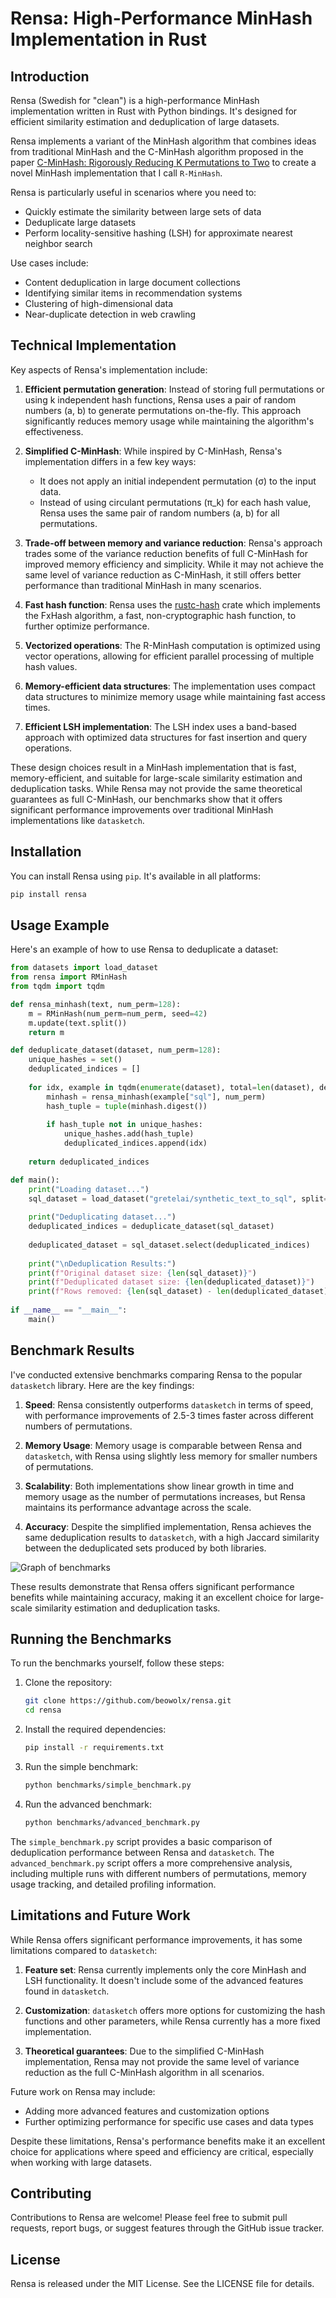 # Rensa: High-Performance MinHash Implementation in Rust

## Introduction

Rensa (Swedish for "clean") is a high-performance MinHash implementation written in Rust with Python bindings. It's designed for efficient similarity estimation and deduplication of large datasets.

Rensa implements a variant of the MinHash algorithm that combines ideas from traditional MinHash and the C-MinHash algorithm proposed in the paper [C-MinHash: Rigorously Reducing K Permutations to Two](https://arxiv.org/abs/2109.03337) to create a novel MinHash implementation that I call `R-MinHash`.

Rensa is particularly useful in scenarios where you need to:

- Quickly estimate the similarity between large sets of data
- Deduplicate large datasets
- Perform locality-sensitive hashing (LSH) for approximate nearest neighbor search

Use cases include:
- Content deduplication in large document collections
- Identifying similar items in recommendation systems
- Clustering of high-dimensional data
- Near-duplicate detection in web crawling

## Technical Implementation

Key aspects of Rensa's implementation include:

1. **Efficient permutation generation**: Instead of storing full permutations or using k independent hash functions, Rensa uses a pair of random numbers (a, b) to generate permutations on-the-fly. This approach significantly reduces memory usage while maintaining the algorithm's effectiveness.

2. **Simplified C-MinHash**: While inspired by C-MinHash, Rensa's implementation differs in a few key ways:
   - It does not apply an initial independent permutation (σ) to the input data.
   - Instead of using circulant permutations (π_k) for each hash value, Rensa uses the same pair of random numbers (a, b) for all permutations.

3. **Trade-off between memory and variance reduction**: Rensa's approach trades some of the variance reduction benefits of full C-MinHash for improved memory efficiency and simplicity. While it may not achieve the same level of variance reduction as C-MinHash, it still offers better performance than traditional MinHash in many scenarios.

4. **Fast hash function**: Rensa uses the [rustc-hash](https://github.com/rust-lang/rustc-hash) crate which implements the FxHash algorithm, a fast, non-cryptographic hash function, to further optimize performance.

5. **Vectorized operations**: The R-MinHash computation is optimized using vector operations, allowing for efficient parallel processing of multiple hash values.

6. **Memory-efficient data structures**: The implementation uses compact data structures to minimize memory usage while maintaining fast access times.

7. **Efficient LSH implementation**: The LSH index uses a band-based approach with optimized data structures for fast insertion and query operations.

These design choices result in a MinHash implementation that is fast, memory-efficient, and suitable for large-scale similarity estimation and deduplication tasks. While Rensa may not provide the same theoretical guarantees as full C-MinHash, our benchmarks show that it offers significant performance improvements over traditional MinHash implementations like `datasketch`.

## Installation

You can install Rensa using `pip`. It's available in all platforms:

```bash
pip install rensa
```

## Usage Example

Here's an example of how to use Rensa to deduplicate a dataset:

```python
from datasets import load_dataset
from rensa import RMinHash
from tqdm import tqdm

def rensa_minhash(text, num_perm=128):
    m = RMinHash(num_perm=num_perm, seed=42)
    m.update(text.split())
    return m

def deduplicate_dataset(dataset, num_perm=128):
    unique_hashes = set()
    deduplicated_indices = []
    
    for idx, example in tqdm(enumerate(dataset), total=len(dataset), desc="Deduplicating"):
        minhash = rensa_minhash(example["sql"], num_perm)
        hash_tuple = tuple(minhash.digest())
        
        if hash_tuple not in unique_hashes:
            unique_hashes.add(hash_tuple)
            deduplicated_indices.append(idx)
    
    return deduplicated_indices

def main():
    print("Loading dataset...")
    sql_dataset = load_dataset("gretelai/synthetic_text_to_sql", split="train")
    
    print("Deduplicating dataset...")
    deduplicated_indices = deduplicate_dataset(sql_dataset)
    
    deduplicated_dataset = sql_dataset.select(deduplicated_indices)
    
    print("\nDeduplication Results:")
    print(f"Original dataset size: {len(sql_dataset)}")
    print(f"Deduplicated dataset size: {len(deduplicated_dataset)}")
    print(f"Rows removed: {len(sql_dataset) - len(deduplicated_dataset)}")
    
if __name__ == "__main__":
    main()
```

## Benchmark Results

I've conducted extensive benchmarks comparing Rensa to the popular `datasketch` library. Here are the key findings:

1. **Speed**: Rensa consistently outperforms `datasketch` in terms of speed, with performance improvements of 2.5-3 times faster across different numbers of permutations.

2. **Memory Usage**: Memory usage is comparable between Rensa and `datasketch`, with Rensa using slightly less memory for smaller numbers of permutations.

3. **Scalability**: Both implementations show linear growth in time and memory usage as the number of permutations increases, but Rensa maintains its performance advantage across the scale.

4. **Accuracy**: Despite the simplified implementation, Rensa achieves the same deduplication results to `datasketch`, with a high Jaccard similarity between the deduplicated sets produced by both libraries.

![Graph of benchmarks](https://raw.githubusercontent.com/beowolx/rensa/main/assets/bench.webp)

These results demonstrate that Rensa offers significant performance benefits while maintaining accuracy, making it an excellent choice for large-scale similarity estimation and deduplication tasks.

## Running the Benchmarks

To run the benchmarks yourself, follow these steps:

1. Clone the repository:
   ```bash
   git clone https://github.com/beowolx/rensa.git
   cd rensa
   ```

2. Install the required dependencies:
   ```bash
   pip install -r requirements.txt
   ```

3. Run the simple benchmark:
   ```bash
   python benchmarks/simple_benchmark.py
   ```

4. Run the advanced benchmark:
   ```bash
   python benchmarks/advanced_benchmark.py
   ```

The `simple_benchmark.py` script provides a basic comparison of deduplication performance between Rensa and `datasketch`. The `advanced_benchmark.py` script offers a more comprehensive analysis, including multiple runs with different numbers of permutations, memory usage tracking, and detailed profiling information.

## Limitations and Future Work

While Rensa offers significant performance improvements, it has some limitations compared to `datasketch`:

1. **Feature set**: Rensa currently implements only the core MinHash and LSH functionality. It doesn't include some of the advanced features found in `datasketch`.

2. **Customization**: `datasketch` offers more options for customizing the hash functions and other parameters, while Rensa currently has a more fixed implementation.

3. **Theoretical guarantees**: Due to the simplified C-MinHash implementation, Rensa may not provide the same level of variance reduction as the full C-MinHash algorithm in all scenarios.

Future work on Rensa may include:

- Adding more advanced features and customization options
- Further optimizing performance for specific use cases and data types

Despite these limitations, Rensa's performance benefits make it an excellent choice for applications where speed and efficiency are critical, especially when working with large datasets.

## Contributing

Contributions to Rensa are welcome! Please feel free to submit pull requests, report bugs, or suggest features through the GitHub issue tracker.

## License

Rensa is released under the MIT License. See the LICENSE file for details.
